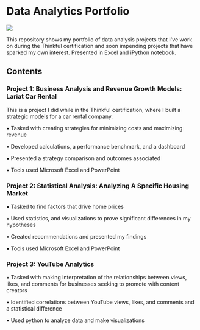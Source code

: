 # Data Analytics Portfolio

<p align=”center”>
<a href=https://www.linkedin.com/in/adriansealy/>
<img src=https://img.shields.io/badge/-LinkedIn-blue?style=plastic&logo=linkedin>
</a>
</p> 

This repository shows my portfolio of data analysis projects that I've work on during the Thinkful certification and soon impending projects that have sparked my own interest. Presented in Excel and iPython notebook.

## Contents

### Project 1: Business Analysis and Revenue Growth Models: Lariat Car Rental

This is a project I did while in the Thinkful certification, where I built a strategic models for a car rental company.

•	Tasked with creating strategies for minimizing costs and maximizing revenue

•	Developed calculations, a performance benchmark, and a dashboard  

•	Presented a strategy comparison and outcomes associated

•	Tools used Microsoft Excel and PowerPoint

### Project 2: Statistical Analysis: Analyzing A Specific Housing Market


•	Tasked to find factors that drive home prices

•	Used statistics, and visualizations to prove significant differences in my hypotheses

•	Created recommendations and presented my findings

•	Tools used Microsoft Excel and PowerPoint

### Project 3: YouTube Analytics

•	Tasked with making interpretation of the relationships between views, likes, and comments for businesses seeking to promote with content creators

•	Identified correlations between YouTube views, likes, and comments and a statistical difference

•	Used python to analyze data and make visualizations

